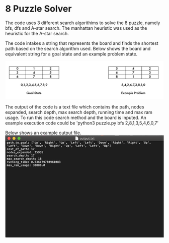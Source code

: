 # 8 Puzzle Solver

The code uses 3 different search algorithims to solve the 8 puzzle, namely bfs, dfs and A-star search. The manhattan heuristic was used as the heuristic for the A-star search. 

The code intakes a string that represents the board and finds the shortest path based on the search algorithm used.
Below shows the board and equivalent string for a goal state and an example problem state.

![](images/image1.png)

The output of the code is a text file which contains the path, nodes expanded, search depth, max search depth, running time and max ram usage. To run this code search method and the board is inputed. An example execution code could be 'python3 puzzle.py bfs 2,8,1,3,5,4,6,0,7'

Below shows an example output file.
![](images/image2.png)
